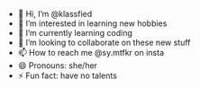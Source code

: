 - 👋 Hi, I’m @klassfied
- 👀 I’m interested in learning new hobbies
- 🌱 I’m currently learning coding
- 💞️ I’m looking to collaborate on these new stuff
- 📫 How to reach me @sy.mtfkr on insta
- 😄 Pronouns: she/her
- ⚡ Fun fact: have no talents

<!---
klassfied/klassfied is a ✨ special ✨ repository because its `README.md` (this file) appears on your GitHub profile.
You can click the Preview link to take a look at your changes.
--->
